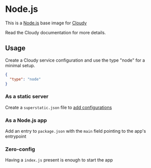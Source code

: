 # Node.js

This is a [Node.js](https://nodejs.org/) base image for [Cloudy](https://github.com/cloud-cli)

Read the Cloudy documentation for more details.

## Usage

Create a Cloudy service configuration and use the type "node" for a minimal setup.

```json
{
  "type": "node"
}
```

### As a static server

Create a `superstatic.json` file to [add configurations](https://github.com/firebase/superstatic#configuration)

### As a Node.js app

Add an entry to `package.json` with the `main` field pointing to the app's entrypoint

### Zero-config

Having a `index.js` present is enough to start the app


